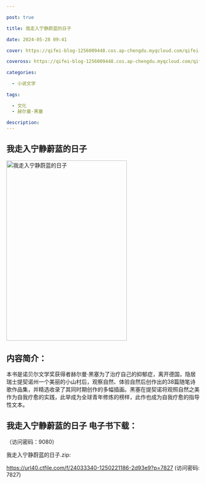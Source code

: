 ```yaml
---

post: true

title: 我走入宁静蔚蓝的日子

date: 2024-05-28 09:41

cover: https://qifei-blog-1256009448.cos.ap-chengdu.myqcloud.com/qifei-blog/65fe27df9f345e8d03d6728c.jpg

coveross: https://qifei-blog-1256009448.cos.ap-chengdu.myqcloud.com/qifei-blog/65fe27df9f345e8d03d6728c.jpg

categories:

  - 小说文学

tags:

  - 文化
  - 赫尔曼·黑塞

description:
---
```


## 我走入宁静蔚蓝的日子
<img alt="我走入宁静蔚蓝的日子 " class="aligncenter loaded" data-was-processed="true" decoding="async" fetchpriority="high" height="471" src="https://qifei-blog-1256009448.cos.ap-chengdu.myqcloud.com/qifei-blog/65fe27df9f345e8d03d6728c.jpg " style="cursor: zoom-in;" width="314"/>

## 内容简介：

本书是诺贝尔文学奖获得者赫尔曼·黑塞为了治疗自己的抑郁症，离开德国，隐居瑞士提契诺州一个美丽的小山村后，观察自然、体验自然后创作出的38篇随笔诗歌作品集，并精选收录了其同时期创作的多幅插画。黑塞在提契诺将观照自然之美作为自我疗愈的实践，此举成为全球青年修炼的榜样，此作也成为自我疗愈的指导性文本。

## 我走入宁静蔚蓝的日子 电子书下载：

 （访问密码：9080）

我走入宁静蔚蓝的日子.zip: 

https://url40.ctfile.com/f/24033340-1250221186-2d93e9?p=7827 (访问密码: 7827)

